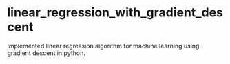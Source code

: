 # linear_regression_with_gradient_descent
Implemented linear regression algorithm for machine learning using gradient descent in python. 
